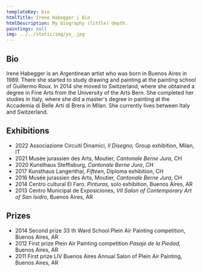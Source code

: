 ```yaml
---
templateKey: bio
htmlTitle: Irene Habegger | Bio
htmlDescription: My biography (little) depth.
paintings: null
img: ../../static/img/yo_.jpg
---
```

## Bio

Irene Habegger is an Argentinean artist who was born in Buenos Aires in 1989. There she started to study drawing and painting at the painting school of Guillermo Roux. In 2014 she moved to Switzerland, where she obtained a degree in Fine Arts from the University of the Arts Bern. She completed her studies in Italy, where she did a master's degree in painting at the Accademia di Belle Arti di Brera in Milan. She currently lives between Italy and Switzerland.

## Exhibitions

* 2022 Associazione Circuiti Dinamici, *Il Disegno,* Group exhibition, Milan, IT
* 2021 Musée jurassien des Arts, Moutier, *Cantonale Berne Jura*, CH
* 2020 Kunsthaus Steffisburg, *Cantonale Berne Jura*, CH
* 2017 Kunsthaus Langenthal, *Fifteen*, Diploma exhibition, CH
* 2016 Musée jurassien des Arts, Moutier, *Cantonale Berne Jura*, CH
* 2014 Centro cultural El Faro. *Pinturas,* solo exhibition, Buenos Aires, AR
* 2013 Centro Municipal de Exposiciones, *VII Salon of Contemporary Art of San Isidro*, Buenos Aires, AR

## Prizes

* 2014 Second prize 33 th Ward School Plein Air Painting competition, Buenos Aires, AR
* 2012 First prize Plein Air Painting competition *Pasaje de la Piedad,* Buenos Aires, AR
* 2011 First prize LIV Buenos Aires Annual Salon of Plein Air Painting, Buenos Aires, AR